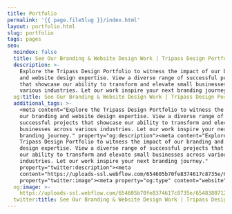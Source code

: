 ```yaml
---
title: Portfolio
permalink: '{{ page.fileSlug }}/index.html'
layout: portfolio.html
slug: portfolio
tags: pages
seo:
  noindex: false
  title: See Our Branding & Website Design Work | Tripass Design Portfolio
  description: >-
    Explore the Tripass Design Portfolio to witness the impact of our branding
    and website design expertise. View a diverse range of successful projects
    that showcase our ability to transform and elevate small businesses across
    various industries. Let our work inspire your next branding journey.
  og:title: See Our Branding & Website Design Work | Tripass Design Portfolio
  additional_tags: >-
    <meta content="Explore the Tripass Design Portfolio to witness the impact of
    our branding and website design expertise. View a diverse range of
    successful projects that showcase our ability to transform and elevate small
    businesses across various industries. Let our work inspire your next
    branding journey." property="og:description"><meta content="Explore the
    Tripass Design Portfolio to witness the impact of our branding and website
    design expertise. View a diverse range of successful projects that showcase
    our ability to transform and elevate small businesses across various
    industries. Let our work inspire your next branding journey."
    property="twitter:description"><meta
    content="https://uploads-ssl.webflow.com/654605b70fe8374617c8735e/6548380712815d6340f28249_opengraph-home.png"
    property="twitter:image"><meta property="og:type" content="website">
  og:image: >-
    https://uploads-ssl.webflow.com/654605b70fe8374617c8735e/6548380712815d6340f28249_opengraph-home.png
  twitter:title: See Our Branding & Website Design Work | Tripass Design Portfolio
---
```



